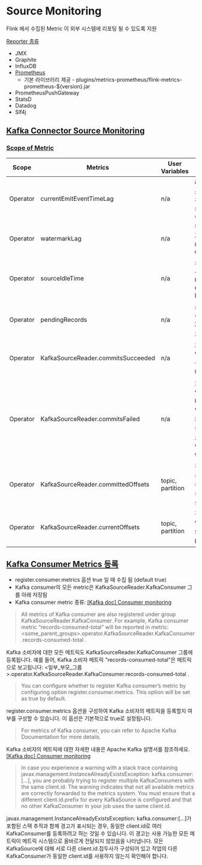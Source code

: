 
# Source Monitoring

Flink 에서 수집된 Metric 이 외부 시스템에 리포팅 될 수 있도록 지원

[Reporter 종류](https://nightlies.apache.org/flink/flink-docs-release-1.20/docs/deployment/metric_reporters/)

- JMX
- Graphite
- InfluxDB
- [Prometheus](https://nightlies.apache.org/flink/flink-docs-release-1.20/docs/deployment/metric_reporters/#prometheus)
  - 기본 라이브러리 제공 - plugins/metrics-prometheus/flink-metrics-prometheus-${version}.jar
- PrometheusPushGateway
- StatsD
- Datadog
- Slf4j

## [Kafka Connector Source Monitoring](https://nightlies.apache.org/flink/flink-docs-release-1.20/docs/connectors/datastream/kafka//#monitoring)

### [Scope of Metric](https://nightlies.apache.org/flink/flink-docs-release-1.20/docs/connectors/datastream/kafka//#scope-of-metric)

| Scope    | Metrics                            | User Variables   | Description                                                                                                                                                   | Type    |
| -------- | ---------------------------------- | ---------------- | ------------------------------------------------------------------------------------------------------------------------------------------------------------- | ------- |
| Operator | currentEmitEventTimeLag            | n/a              | 레코드 이벤트 타임스탬프부터 소스 커넥터¹에 의해 레코드가 전송되는 시간까지 시간 범위: `currentEmitEventTimeLag = EmitTime - EventTime.`                                                           | Gauge   |
| Operator | watermarkLag                       | n/a              | 워터마크가 벽시계 시간보다 늦게 표시되는 시간 범위입니다: `watermarkLag = CurrentTime - Watermark`                                                                                     | Gauge   |
| Operator | sourceIdleTime                     | n/a              | 소스가 레코드를 처리하지 않은 시간 범위입니다: `sourceIdleTime = CurrentTime - LastRecordProcessTime                                                                              | Gauge   |
| Operator | pendingRecords                     | n/a              | 소스에서 가져오지 않은 레코드 수(예: 카프카 파티션에서 소비자 오프셋 후 사용 가능한 레코드)입니다.                                                                                                     | Gauge   |
| Operator | KafkaSourceReader.commitsSucceeded | n/a              | 오프셋 커밋이 켜져 있고 체크포인트가 활성화된 경우 Kafka에 성공한 총 오프셋 커밋 횟수입니다.                                                                                                       | Counter |
| Operator | KafkaSourceReader.commitsFailed    | n/a              | 오프셋 커밋이 켜져 있고 체크포인트가 활성화된 경우, Kafka에 대한 총 오프셋 커밋 실패 횟수입니다. 오프셋을 다시 Kafka에 커밋하는 것은 소비자 진행 상황을 노출하기 위한 수단일 뿐이므로 커밋 실패는 Flink의 체크포인트 파티션 오프셋의 무결성에 영향을 미치지 않습니다. | Counter |
| Operator | KafkaSourceReader.committedOffsets | topic, partition | 각 파티션에 대해 마지막으로 성공적으로 커밋된 오프셋입니다. 특정 파티션의 메트릭은 토픽 이름과 파티션 ID로 지정할 수 있습니다.                                                                                     | Gauge   |
| Operator | KafkaSourceReader.currentOffsets   | topic, partition | 각 파티션에 대한 소비자의 현재 읽기 오프셋입니다. 특정 파티션의 메트릭은 주제 이름과 파티션 ID로 지정할 수 있습니다.                                                                                          | Gauge   |

## [Kafka Consumer Metrics 등록](https://nightlies.apache.org/flink/flink-docs-release-1.20/docs/connectors/datastream/kafka//#kafka-consumer-metrics)

- register.consumer.metrics 옵션 true 일 때 수집 됨 (default true)
- Kafka consumer의 모든 metric은 KafkaSourceReader.KafkaConsumer 그룹 아래 저장됨
- Kafka consumer metric 종류: [[Kafka doc] Consumer monitoring](https://kafka.apache.org/documentation/#consumer_monitoring)

> All metrics of Kafka consumer are also registered under group KafkaSourceReader.KafkaConsumer. For example, Kafka consumer metric “records-consumed-total” will be reported in metric: <some_parent_groups>.operator.KafkaSourceReader.KafkaConsumer.records-consumed-total .

Kafka 소비자에 대한 모든 메트릭도 KafkaSourceReader.KafkaConsumer 그룹에 등록됩니다. 예를 들어, Kafka 소비자 메트릭 "records-consumed-total"은 메트릭으로 보고됩니다: <일부_부모_그룹>.operator.KafkaSourceReader.KafkaConsumer.records-consumed-total .

> You can configure whether to register Kafka consumer’s metric by configuring option register.consumer.metrics. This option will be set as true by default.

register.consumer.metrics 옵션을 구성하여 Kafka 소비자의 메트릭을 등록할지 여부를 구성할 수 있습니다. 이 옵션은 기본적으로 true로 설정됩니다.

> For metrics of Kafka consumer, you can refer to Apache Kafka Documentation for more details.

Kafka 소비자의 메트릭에 대한 자세한 내용은 Apache Kafka 설명서를 참조하세요. [[Kafka doc] Consumer monitoring](https://kafka.apache.org/documentation/#consumer_monitoring)

> In case you experience a warning with a stack trace containing javax.management.InstanceAlreadyExistsException: kafka.consumer:[...], you are probably trying to register multiple KafkaConsumers with the same client.id. The warning indicates that not all available metrics are correctly forwarded to the metrics system. You must ensure that a different client.id.prefix for every KafkaSource is configured and that no other KafkaConsumer in your job uses the same client.id.

javax.management.InstanceAlreadyExistsException: kafka.consumer:[...]가 포함된 스택 추적과 함께 경고가 표시되는 경우, 동일한 client.id로 여러 KafkaConsumer를 등록하려고 하는 것일 수 있습니다. 이 경고는 사용 가능한 모든 메트릭이 메트릭 시스템으로 올바르게 전달되지 않았음을 나타냅니다. 모든 KafkaSource에 대해 서로 다른 client.id.접두사가 구성되어 있고 작업의 다른 KafkaConsumer가 동일한 client.id를 사용하지 않는지 확인해야 합니다.
